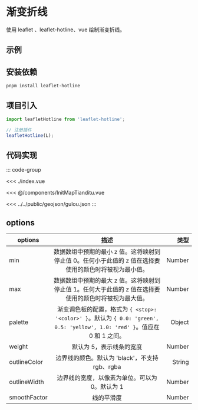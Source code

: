 <script setup>
import { defineClientComponent } from 'vitepress'
const ClientDemo = defineClientComponent(() => import('./index.vue'))
</script>

# 渐变折线

使用 leaflet 、leaflet-hotline、vue 绘制渐变折线。

## 示例

<ClientDemo></ClientDemo>

## 安装依赖

```shell
pnpm install leaflet-hotline
```

## 项目引入
```js
import leafletHotline from 'leaflet-hotline';

// 注册插件
leafletHotline(L);
```

## 代码实现

::: code-group

<<< ./index.vue

<<< @/components/InitMapTianditu.vue

<<< ../../public/geojson/gulou.json
:::

## options

| options      |                                                  描述                                                  |     类型 |
|--------------|:----------------------------------------------------------------------------------------------------:|-------:|
| min          |                       数据数组中预期的最小 z 值。这将映射到停止值 0。任何小于此值的 z 值在选择要使用的颜色时将被视为最小值。                        | Number |
| max          |                       数据数组中预期的最大 z 值。这将映射到停止值 1。任何大于此值的 z 值在选择要使用的颜色时将被视为最大值。                        | Number |
| palette      | 渐变调色板的配置，格式为 `{ <stop>: '<color>' }`。默认为 `{ 0.0: 'green', 0.5: 'yellow', 1.0: 'red' }`。值应在 0 和 1 之间。 | Object |
| weight       |                                            默认为 5，表示线条的宽度                                             | Number |
| outlineColor |                                    边界线的颜色。默认为 'black'，不支持rgb、rgba                                    | String |
| outlineWidth |                                      边界线的宽度，以像素为单位。可以为 0。默认为 1                                       | Number |
| smoothFactor |                                                线的平滑度                                                 | Number |
